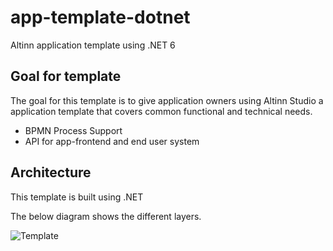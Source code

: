 # app-template-dotnet
Altinn application template using .NET 6


## Goal for template

The goal for this template is to give application owners using Altinn Studio a application template that covers common functional and technical needs.

- BPMN Process Support
- API for app-frontend and end user system


## Architecture

This template is built using .NET

The below diagram shows the different layers. 


![Template](https://raw.githubusercontent.com/Altinn/app-template-dotnet/main/apptemplate.drawio.svg)
